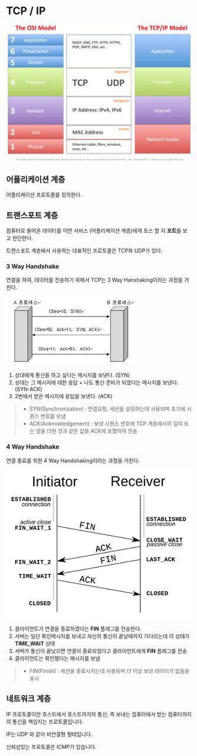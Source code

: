 # TCP / IP
![](tcp/1.png)

## 어플리케이션 계층
어플리케이션 프로토콜를 정의한다. 

## 트랜스포트 계층
컴퓨터로 들어온 데이터를 어떤 서비스 (어플리케이션 계층)에게 토스 할 지 **포트**를 보고 판단한다.

트랜스포트 계층에서 사용하는 대표적인 프로토콜은 TCP와 UDP가 있다.

### 3 Way Handshake
연결을 하여, 데이터를 전송하기 위해서 TCP는 3 Way Hanshaking이라는 과정을 거친다. 

![](tcp/2.jpeg)

1) 상대에게 통신을 하고 싶다는 메시지를 보낸다. (SYN)
2) 상대는 그 메시지에 대한 응답 + 나도 통신 준비가 되었다는 메시지를 보낸다. (SYN-ACK)
3) 2번에서 받은 메시지에 응답을 보낸다. (ACK)

> * SYN(Synchronization) : 연결요청, 세션을 설정하는데 사용되며 초기에 시퀀스 번호를 보냄 
> * ACK(Acknowledgement) : 보낸 시퀀스 번호에 TCP 계층에서의 길이 또는 양을 더한 것과 같은 값을 ACK에 포함하여 전송


### 4 Way Handshake
연결 종료를 위한 4 Way Handshaking이라는 과정을 거친다.

![](tcp/3.png)

1. 클라이언트가 연결을 종료하겠다는 **FIN** 플래그를 전송한다.
2. 서버는 일단 확인메시지를 보내고 자신의 통신이 끝날때까지 기다리는데 이 상태가 **TIME_WAIT** 상태
3. 서버가 통신이 끝났으면 연결이 종료되었다고 클라이언트에게 **FIN** 플래그를 전송
4. 클라이언트는 확인했다는 메시지를 보냄

> * FIN(Finish) : 세션을 종료시키는데 사용되며 더 이상 보낸 데이터가 없음을 표시


## 네트워크 계층
IP 프로토콜이란 호스트에서 호스트까지의 통신, 즉 보내는 컴퓨터에서 받는 컴퓨터까지의 통신을 책임지는 프로토콜입니다.

IP는 UDP 와 같이 비연결형 형태입니다. 

신뢰성있는 프로토콜은 ICMP가 있습니다.

